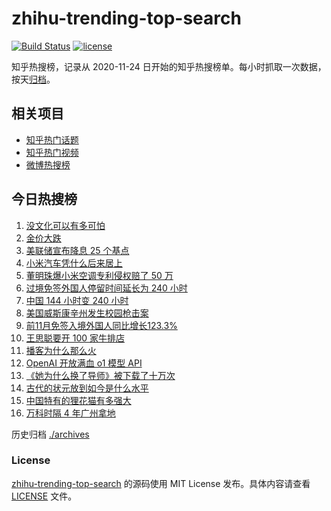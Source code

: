 # zhihu-trending-top-search

[![Build Status](https://github.com/justjavac/zhihu-trending-top-search/workflows/ci/badge.svg?branch=main)](https://github.com/justjavac/zhihu-trending-top-search/actions)
[![license](https://img.shields.io/github/license/justjavac/zhihu-trending-top-search)](https://github.com/justjavac/zhihu-trending-top-search/blob/main/LICENSE)

知乎热搜榜，记录从 2020-11-24 日开始的知乎热搜榜单。每小时抓取一次数据，按天[归档](./archives)。

## 相关项目

- [知乎热门话题](https://github.com/justjavac/zhihu-trending-hot-questions)
- [知乎热门视频](https://github.com/justjavac/zhihu-trending-hot-video)
- [微博热搜榜](https://github.com/justjavac/weibo-trending-hot-search)

## 今日热搜榜

<!-- BEGIN -->
<!-- 最后更新时间 Sat Dec 21 2024 21:15:10 GMT+0800 (China Standard Time) -->

1. [没文化可以有多可怕](https://www.zhihu.com/search?q=%E6%B2%A1%E6%96%87%E5%8C%96%E5%8F%AF%E4%BB%A5%E6%9C%89%E5%A4%9A%E5%8F%AF%E6%80%95)
1. [金价大跌](https://www.zhihu.com/search?q=%E9%87%91%E4%BB%B7%E5%A4%A7%E8%B7%8C)
1. [美联储宣布降息 25 个基点](https://www.zhihu.com/search?q=%E7%BE%8E%E8%81%94%E5%82%A8%E5%AE%A3%E5%B8%83%E9%99%8D%E6%81%AF%2025%20%E4%B8%AA%E5%9F%BA%E7%82%B9)
1. [小米汽车凭什么后来居上](https://www.zhihu.com/search?q=%E5%B0%8F%E7%B1%B3%E6%B1%BD%E8%BD%A6%E5%87%AD%E4%BB%80%E4%B9%88%E5%90%8E%E6%9D%A5%E5%B1%85%E4%B8%8A)
1. [董明珠爆小米空调专利侵权赔了 50 万](https://www.zhihu.com/search?q=%E8%91%A3%E6%98%8E%E7%8F%A0%E7%88%86%E5%B0%8F%E7%B1%B3%E7%A9%BA%E8%B0%83%E4%B8%93%E5%88%A9%E4%BE%B5%E6%9D%83%E8%B5%94%E4%BA%86%2050%20%E4%B8%87)
1. [过境免签外国人停留时间延长为 240 小时](https://www.zhihu.com/search?q=%E8%BF%87%E5%A2%83%E5%85%8D%E7%AD%BE%E5%A4%96%E5%9B%BD%E4%BA%BA%E5%81%9C%E7%95%99%E6%97%B6%E9%97%B4%E5%BB%B6%E9%95%BF%E4%B8%BA%20240%20%E5%B0%8F%E6%97%B6)
1. [中国 144 小时变 240 小时](https://www.zhihu.com/search?q=%E4%B8%AD%E5%9B%BD%20144%20%E5%B0%8F%E6%97%B6%E5%8F%98%20240%20%E5%B0%8F%E6%97%B6)
1. [美国威斯康辛州发生校园枪击案](https://www.zhihu.com/search?q=%E7%BE%8E%E5%9B%BD%E5%A8%81%E6%96%AF%E5%BA%B7%E8%BE%9B%E5%B7%9E%E5%8F%91%E7%94%9F%E6%A0%A1%E5%9B%AD%E6%9E%AA%E5%87%BB%E6%A1%88)
1. [前11月免签入境外国人同比增长123.3%](https://www.zhihu.com/search?q=%E5%89%8D11%E6%9C%88%E5%85%8D%E7%AD%BE%E5%85%A5%E5%A2%83%E5%A4%96%E5%9B%BD%E4%BA%BA%E5%90%8C%E6%AF%94%E5%A2%9E%E9%95%BF123.3%25)
1. [王思聪要开 100 家牛排店](https://www.zhihu.com/search?q=%E7%8E%8B%E6%80%9D%E8%81%AA%E8%A6%81%E5%BC%80%20100%20%E5%AE%B6%E7%89%9B%E6%8E%92%E5%BA%97)
1. [播客为什么那么火](https://www.zhihu.com/search?q=%E6%92%AD%E5%AE%A2%E4%B8%BA%E4%BB%80%E4%B9%88%E9%82%A3%E4%B9%88%E7%81%AB)
1. [OpenAI 开放满血 o1 模型 API](https://www.zhihu.com/search?q=OpenAI%20%E5%BC%80%E6%94%BE%E6%BB%A1%E8%A1%80%20o1%20%E6%A8%A1%E5%9E%8B%20API)
1. [《她为什么换了导师》被下载了十万次](https://www.zhihu.com/search?q=%E3%80%8A%E5%A5%B9%E4%B8%BA%E4%BB%80%E4%B9%88%E6%8D%A2%E4%BA%86%E5%AF%BC%E5%B8%88%E3%80%8B%E8%A2%AB%E4%B8%8B%E8%BD%BD%E4%BA%86%E5%8D%81%E4%B8%87%E6%AC%A1)
1. [古代的状元放到如今是什么水平](https://www.zhihu.com/search?q=%E5%8F%A4%E4%BB%A3%E7%9A%84%E7%8A%B6%E5%85%83%E6%94%BE%E5%88%B0%E5%A6%82%E4%BB%8A%E6%98%AF%E4%BB%80%E4%B9%88%E6%B0%B4%E5%B9%B3)
1. [中国特有的狸花猫有多强大](https://www.zhihu.com/search?q=%E4%B8%AD%E5%9B%BD%E7%89%B9%E6%9C%89%E7%9A%84%E7%8B%B8%E8%8A%B1%E7%8C%AB%E6%9C%89%E5%A4%9A%E5%BC%BA%E5%A4%A7)
1. [万科时隔 4 年广州拿地](https://www.zhihu.com/search?q=%E4%B8%87%E7%A7%91%E6%97%B6%E9%9A%94%204%20%E5%B9%B4%E5%B9%BF%E5%B7%9E%E6%8B%BF%E5%9C%B0)

<!-- END -->

历史归档 [./archives](./archives)

### License

[zhihu-trending-top-search](https://github.com/justjavac/zhihu-trending-top-search) 的源码使用 MIT License
发布。具体内容请查看 [LICENSE](./LICENSE) 文件。
